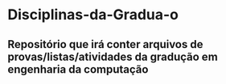 # Disciplinas-da-Gradua-o

## Repositório que irá conter arquivos de provas/listas/atividades da gradução em engenharia da computação
